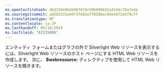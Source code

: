 ```yaml
---
ms.openlocfilehash: dbd319e9bddd6f67dcb9b998b22a4244c76a7eda
ms.sourcegitcommit: ad203331ee9737e82ef70206ac04eeb72a5f9c7f
ms.translationtype: MT
ms.contentlocale: ja-JP
ms.lasthandoff: 06/18/2019
ms.locfileid: "67215096"
---
```

エンティティ フォームまたはグラフの外で Silverlight Web リソースを表示するには、Silverlight Web リソースのホスト ページにする HTML Web リソースを作成します。 次に、 **$webresource:** ディレクティブを使用して HTML Web リソースを開きます。